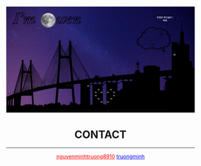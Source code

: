 ![MY LOVE](images/bg.png)

<div align="center">
  
# CONTACT

</div>

---

<div align="center">
  
<a href="mailto:nguyenminhtruong8910" style="color: red;">nguyenminhtruong8910</a>
<a href="https://www.linkedin.com/in/truongminh" style="color: blue;">truongminh</a>

</div>
